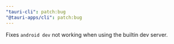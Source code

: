 ```yaml
---
"tauri-cli": patch:bug
"@tauri-apps/cli": patch:bug
---
```


Fixes `android dev` not working when using the builtin dev server.
